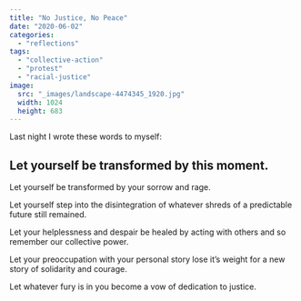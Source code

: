 ```yaml
---
title: "No Justice, No Peace"
date: "2020-06-02"
categories: 
  - "reflections"
tags: 
  - "collective-action"
  - "protest"
  - "racial-justice"
image: 
  src: "_images/landscape-4474345_1920.jpg"
  width: 1024
  height: 683
---
```


Last night I wrote these words to myself:

## **Let yourself be transformed by this moment.**

Let yourself be transformed by your sorrow and rage.

Let yourself step into the disintegration of whatever shreds of a predictable future still remained.

Let your helplessness and despair be healed by acting with others and so remember our collective power.

Let your preoccupation with your personal story lose it’s weight for a new story of solidarity and courage.

Let whatever fury is in you become a vow of dedication to justice.
